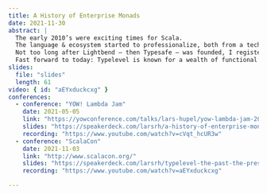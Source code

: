 ```yaml
---
title: A History of Enterprise Monads
date: 2021-11-30
abstract: |
  The early 2010’s were exciting times for Scala.
  The language & ecosystem started to professionalize, both from a technical (binary compatibility) and a community point of view (many conferences were started).
  Not too long after Lightbend – then Typesafe – was founded, I registered the typelevel.org domain on a whim and put together a rudimentary website advertising a few FP-minded Scala libraries.
  Fast forward to today: Typelevel is known for a wealth of functional libraries, beginner-friendly educational resources, a series of conferences and a distinct ecosystem – including a custom compiler – within the Scala community. In this talk, I’d like to examine what got us there and into the mainstream.
slides:
  file: "slides"
  length: 61
video: { id: "aEYxduckcxg" }
conferences:
  - conference: "YOW! Lambda Jam"
    date: 2021-05-05
    link: "https://yowconference.com/talks/lars-hupel/yow-lambda-jam-2021/a-history-of-enterprise-monads-15228/"
    slides: "https://speakerdeck.com/larsrh/a-history-of-enterprise-monads"
    recording: "https://www.youtube.com/watch?v=cVqt_hcUR3w"
  - conference: "ScalaCon"
    date: 2021-11-03
    link: "http://www.scalacon.org/"
    slides: "https://speakerdeck.com/larsrh/typelevel-the-past-the-present-the-future"
    recording: "https://www.youtube.com/watch?v=aEYxduckcxg"

---
```

